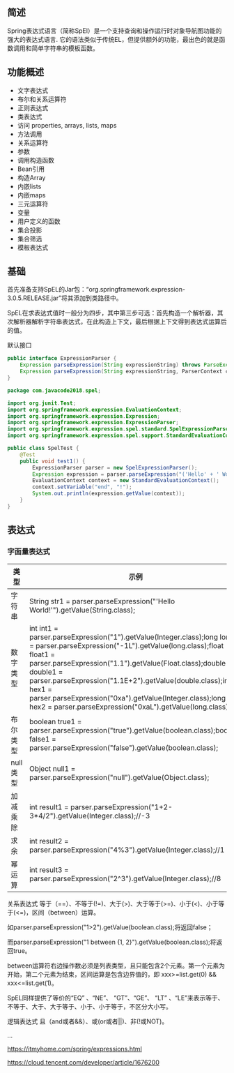 ## 简述

Spring表达式语言（简称SpEl）是一个支持查询和操作运行时对象导航图功能的强大的表达式语言. 它的语法类似于传统EL，但提供额外的功能，最出色的就是函数调用和简单字符串的模板函数。

## 功能概述

- 文字表达式
- 布尔和关系运算符
- 正则表达式
- 类表达式
- 访问 properties, arrays, lists, maps
- 方法调用
- 关系运算符
- 参数
- 调用构造函数
- Bean引用
- 构造Array
- 内嵌lists
- 内嵌maps
- 三元运算符
- 变量
- 用户定义的函数
- 集合投影
- 集合筛选
- 模板表达式

## 基础
首先准备支持SpEL的Jar包：“org.springframework.expression-3.0.5.RELEASE.jar”将其添加到类路径中。

SpEL在求表达式值时一般分为四步，其中第三步可选：首先构造一个解析器，其次解析器解析字符串表达式，在此构造上下文，最后根据上下文得到表达式运算后的值。

默认接口

```java
public interface ExpressionParser {
    Expression parseExpression(String expressionString) throws ParseException;
    Expression parseExpression(String expressionString, ParserContext context) throws ParseException;
}
```

```java
package com.javacode2018.spel;

import org.junit.Test;
import org.springframework.expression.EvaluationContext;
import org.springframework.expression.Expression;
import org.springframework.expression.ExpressionParser;
import org.springframework.expression.spel.standard.SpelExpressionParser;
import org.springframework.expression.spel.support.StandardEvaluationContext;

public class SpelTest {
    @Test
    public void test1() {
        ExpressionParser parser = new SpelExpressionParser();
        Expression expression = parser.parseExpression("('Hello' + ' World').concat(#end)");
        EvaluationContext context = new StandardEvaluationContext();
        context.setVariable("end", "!");
        System.out.println(expression.getValue(context));
    }
}
```

## 表达式

### 字面量表达式
|类型|示例|
|----|----|
|字符串|String str1 = parser.parseExpression("'Hello World!'").getValue(String.class);|
|数字类型|int int1 = parser.parseExpression("1").getValue(Integer.class);long long1 = parser.parseExpression("-1L").getValue(long.class);float float1 = parser.parseExpression("1.1").getValue(Float.class);double double1 = parser.parseExpression("1.1E+2").getValue(double.class);int hex1 = parser.parseExpression("0xa").getValue(Integer.class);long hex2 = parser.parseExpression("0xaL").getValue(long.class);|  
|布尔类型|boolean true1 = parser.parseExpression("true").getValue(boolean.class);boolean false1 = parser.parseExpression("false").getValue(boolean.class);|
|null类型|Object null1 = parser.parseExpression("null").getValue(Object.class);|
|加减乘除|int result1 = parser.parseExpression("1+2-3*4/2").getValue(Integer.class);//-3|
|求余|int result2 = parser.parseExpression("4%3").getValue(Integer.class);//1|
|幂运算|int result3 = parser.parseExpression("2^3").getValue(Integer.class);//8|

关系表达式
等于（==）、不等于(!=)、大于(>)、大于等于(>=)、小于(<)、小于等于(<=)，区间（between）运算。

如parser.parseExpression("1>2").getValue(boolean.class);将返回false；

而parser.parseExpression("1 between {1, 2}").getValue(boolean.class);将返回true。

between运算符右边操作数必须是列表类型，且只能包含2个元素。第一个元素为开始，第二个元素为结束，区间运算是包含边界值的，即 xxx>=list.get(0) && xxx<=list.get(1)。

SpEL同样提供了等价的“EQ” 、“NE”、 “GT”、“GE”、 “LT” 、“LE”来表示等于、不等于、大于、大于等于、小于、小于等于，不区分大小写。

逻辑表达式
且（and或者&&）、或(or或者||)、非(!或NOT)。

...

https://itmyhome.com/spring/expressions.html

https://cloud.tencent.com/developer/article/1676200